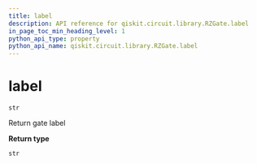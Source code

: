 ```yaml
---
title: label
description: API reference for qiskit.circuit.library.RZGate.label
in_page_toc_min_heading_level: 1
python_api_type: property
python_api_name: qiskit.circuit.library.RZGate.label
---
```


# label

<span id="qiskit.circuit.library.RZGate.label" />

`str`

Return gate label

**Return type**

`str`

